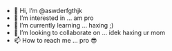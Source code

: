 - 👋 Hi, I’m @aswderfgthjk
- 👀 I’m interested in ... am pro
- 🌱 I’m currently learning ... haxing ;)
- 💞️ I’m looking to collaborate on ... idek haxing ur mom
- 📫 How to reach me ... pro 😎

<!---
aswderfgthjk/aswderfgthjk is a ✨ special ✨ repository because its `README.md` (this file) appears on your GitHub profile.
You can click the Preview link to take a look at your changes.
--->
